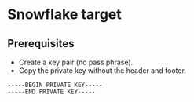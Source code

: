 # Snowflake target

## Prerequisites

- Create a key pair (no pass phrase).
- Copy the private key without the header and footer.

```
-----BEGIN PRIVATE KEY-----
-----END PRIVATE KEY-----
```
